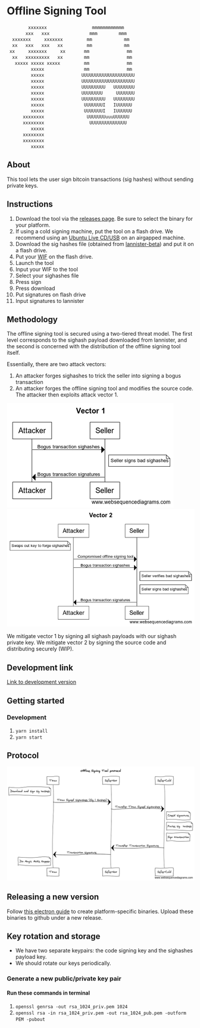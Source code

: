 # Offline Signing Tool
            xxxxxxx                 mmmmmmmmmmmm               
           xxx   xxx               mmm        mmm              
      xxxxxxx     xxxxxxx         mm            mm             
      xx   xxx   xxx   xx         mm            mm             
     xx     xxxxxxx     xx       mm              mm            
      xx   xxxxxxxxx   xx        mm              mm            
       xxxxx xxxxx xxxxx         mm              mm            
             xxxxx               mm              mm            
             xxxxx              UUUUUUUUUUUUUUUUUUUU           
             xxxxx              UUUUUUUUUUUUUUUUUUUU           
             xxxxx              UUUUUUUUU   UUUUUUUU           
             xxxxx              UUUUUUUU     UUUUUUU           
             xxxxx              UUUUUUUUU   UUUUUUUU           
             xxxxx               UUUUUUUI   IUUUUUU            
             xxxxx               UUUUUUUI   IUUUUUU            
          xxxxxxxx                UUUUUUUuuuUUUUUU             
          xxxxxxxx                 UUUUUUUUUUUUUU              
             xxxxx                                             
          xxxxxxxx          
          xxxxxxxx                                                       
             xxxxx                                       
## About
This tool lets the user sign bitcoin transactions (sig hashes) without sending private keys.
## Instructions
1. Download the tool via the [releases page](https://github.com/macsj200/tyrion/releases). Be sure to select the binary for your platform.
2. If using a cold signing machine, put the tool on a flash drive. We recommend using an [Ubuntu Live CD/USB](https://tutorials.ubuntu.com/tutorial/try-ubuntu-before-you-install#0) on an airgapped machine.
3. Download the sig hashes file (obtained from [lannister-beta](https://lannister-beta.herokuapp.com/)) and put it on a flash drive.
4. Put your [WIF](https://en.bitcoin.it/wiki/Wallet_import_format) on the flash drive.
5. Launch the tool
2. Input your WIF to the tool
4. Select your sighashes file
4. Press sign
5. Press download
6. Put signatures on flash drive
6. Input signatures to lannister

## Methodology
The offline signing tool is secured using a two-tiered threat model. The first level corresponds to the sighash payload downloaded from lannister, and the second is concerned with the distribution of the offline signing tool itself.

Essentially, there are two attack vectors:
1. An attacker forges sighashes to trick the seller into signing a bogus transaction
2. An attacker forges the offline signing tool and modifies the source code. The attacker then exploits attack vector 1.

![Vector 1](vector1.png)
![Vector 2](vector2.png)

We mitigate vector 1 by signing all sighash payloads with our sighash private key. We mitigate vector 2 by signing the source code and distributing securely (WIP).
## Development link
[Link to development version](https://titan-digital-exchange.github.io/offline-signing-tool/)

## Getting started
### Development
1. `yarn install`
2. `yarn start`
## Protocol
![Protocol](ost.png)

## Releasing a new version
Follow [this electron guide](https://electronjs.org/docs/tutorial/application-distribution) to create platform-specific binaries. Upload these binaries to github under a new release.

## Key rotation and storage
- We have two separate keypairs: the code signing key and the sighashes payload key.
- We should rotate our keys periodically.
### Generate a new public/private key pair
#### Run these commands in terminal
1. `openssl genrsa -out rsa_1024_priv.pem 1024`
2. `openssl rsa -in rsa_1024_priv.pem -out rsa_1024_pub.pem -outform PEM -pubout`